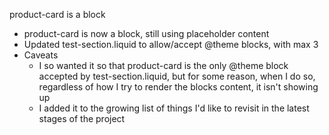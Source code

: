 product-card is a block
- product-card is now a block, still using placeholder content
- Updated test-section.liquid to allow/accept @theme blocks, with max 3
- Caveats
  - I so wanted it so that product-card is the only @theme block accepted by test-section.liquid, but for some reason, when I do so, regardless of how I try to render the blocks content, it isn't showing up
  - I added it to the growing list of things I'd like to revisit in the latest stages of the project